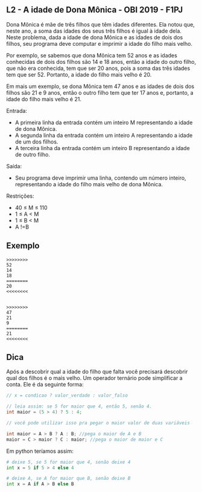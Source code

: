 ## L2 - A idade de Dona Mônica - OBI 2019 - F1PJ
[](solver.c)

Dona Mônica é mãe de três filhos que têm idades diferentes. Ela notou que, neste ano, a soma das idades dos seus três filhos é igual à idade dela. Neste problema, dada a idade de dona Mônica e as idades de dois dos filhos, seu programa deve computar e imprimir a idade do filho mais velho. 

Por exemplo, se sabemos que dona Mônica tem 52 anos e as idades conhecidas de dois dos filhos são 14 e 18 anos, então a idade do outro filho, que não era conhecida, tem que ser 20 anos, pois a soma das três idades tem que ser 52. Portanto, a idade do filho mais velho é 20. 

Em mais um exemplo, se dona Mônica tem 47 anos e as idades de dois dos filhos são 21 e 9 anos, então o outro filho tem que ter 17 anos e, portanto, a idade do filho mais velho é 21.

Entrada:

- A primeira linha da entrada contém um inteiro M representando a idade de dona Mônica.  
- A segunda linha da entrada contém um inteiro A representando a idade de um dos filhos. 
- A terceira linha da entrada contém um inteiro B representando a idade de outro filho.

Saída:

- Seu programa deve imprimir uma linha, contendo um número inteiro, representando a idade do filho mais velho de dona Mônica.

Restrições:

- 40 ≤ M ≤ 110
- 1 ≤ A < M
- 1 ≤ B < M
- A !=B

## Exemplo
```
>>>>>>>>
52
14
18
========
20
<<<<<<<<


>>>>>>>>
47
21
9
========
21
<<<<<<<<

```

## Dica

Após a descobrir qual a idade do filho que falta você precisará descobrir qual dos filhos é o mais velho. Um operador ternário pode simplificar a conta. Ele é da seguinte forma:

```c
// x = condicao ? valor_verdade : valor_falso

// leia assim: se 5 for maior que 4, então 5, senão 4.
int maior = (5 > 4) ? 5 : 4; 

// você pode utilizar isso pra pegar o maior valor de duas variáveis

int maior = A > B ? A : B; //pega o maior de A e B
maior = C > maior ? C : maior; //pega o maior de maior e C
```

Em python teríamos assim:

```python
# deixe 5, se 5 for maior que 4, senão deixe 4
int x = 5 if 5 > 4 else 4

# deixe A, se A for maior que B, senão deixe B
int x = A if A > B else B
```
